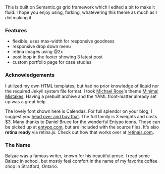 This is built on Semantic.gs grid framework which I edited a bit to make it fluid. I hope you enjoy using, forking, whatevering this theme as much as I did making it. 

### Features
* flexible, uses max-width for responsive goodness
* responsive drop down menu
* retina images using @2x
* post loop in the footer showing 3 latest post
* custom portfolio page for case studies

### Acknowledgements
I utilized my own HTML templates, but had no prior knowledge of liquid nor the required Jekyll system file format. I took [Michael Rose](https://twitter.com/mmistakes)'s theme [Minimal Mistakes](https://mmistakes.github.io/minimal-mistakes/). Having a prebuilt archive and the YAML front-matter already set up was a great help. 

 The lovely font shown here is Calendas. For full splendor on your blog, I suggest you [head over and buy that](https://calendasplus.com/). The full family is 3 weights and costs $3. Many thanks to Daniel Bruce for the wonderful Entypo icons. Those can be picked up at [entypo.com](https://entypo.com), but are included with the source files. It's also <b>retina ready</b> via retina.js. Check out how that works over at [retinajs.com](https://retinajs.com).

### The Name
Balzac was a famous writer, known for his beautiful prose. I read some Balzac in school, but mostly feel comfort in the name of my favorite coffee shop in Stratford, Ontario. 